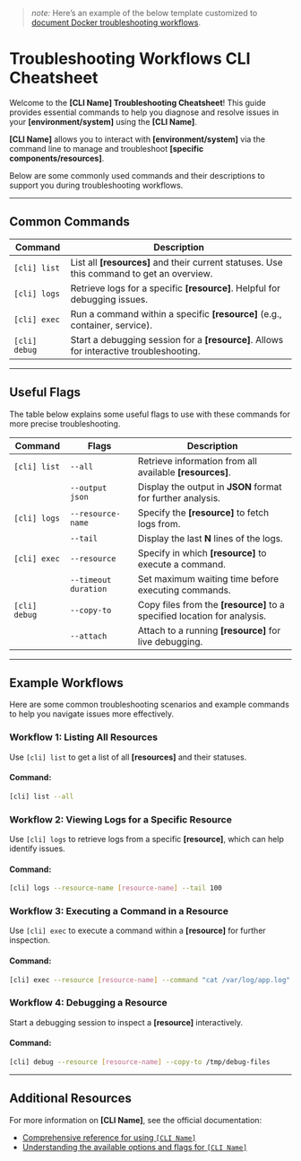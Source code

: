 > _note:_ Here’s an example of the below template customized to [document Docker troubleshooting workflows](https://github.com/quetzalliwrites/technical-writing-portfolio/blob/main/docs/reference/docker-cli-troubleshooting-workflows.md).

# Troubleshooting Workflows CLI Cheatsheet

Welcome to the **[CLI Name] Troubleshooting Cheatsheet**! This guide provides essential commands to help you diagnose and resolve issues in your **[environment/system]** using the **[CLI Name]**.

**[CLI Name]** allows you to interact with **[environment/system]** via the command line to manage and troubleshoot **[specific components/resources]**.

Below are some commonly used commands and their descriptions to support you during troubleshooting workflows.

---

## Common Commands

| Command                  | Description                                                                          | 
|--------------------------|--------------------------------------------------------------------------------------|
| `[cli] list`             | List all **[resources]** and their current statuses. Use this command to get an overview. |
| `[cli] logs`             | Retrieve logs for a specific **[resource]**. Helpful for debugging issues.           |
| `[cli] exec`             | Run a command within a specific **[resource]** (e.g., container, service).           |
| `[cli] debug`            | Start a debugging session for a **[resource]**. Allows for interactive troubleshooting. |

---

## Useful Flags

The table below explains some useful flags to use with these commands for more precise troubleshooting.

| Command                  | Flags                           | Description                                             |
|--------------------------|---------------------------------|---------------------------------------------------------|
| `[cli] list`             | `--all`                         | Retrieve information from all available **[resources]**. |
|                          | `--output json`                 | Display the output in **JSON** format for further analysis. |
| `[cli] logs`             | `--resource-name`               | Specify the **[resource]** to fetch logs from.           |
|                          | `--tail`                        | Display the last **N** lines of the logs.                |
| `[cli] exec`             | `--resource`                    | Specify in which **[resource]** to execute a command.    |
|                          | `--timeout duration`            | Set maximum waiting time before executing commands.      |
| `[cli] debug`            | `--copy-to`                     | Copy files from the **[resource]** to a specified location for analysis. |
|                          | `--attach`                      | Attach to a running **[resource]** for live debugging.   |

---

## Example Workflows

Here are some common troubleshooting scenarios and example commands to help you navigate issues more effectively.

### Workflow 1: **Listing All Resources**
Use `[cli] list` to get a list of all **[resources]** and their statuses.

#### Command:
```bash
[cli] list --all
```

### Workflow 2: **Viewing Logs for a Specific Resource**
Use `[cli] logs` to retrieve logs from a specific **[resource]**, which can help identify issues.

#### Command:
```bash
[cli] logs --resource-name [resource-name] --tail 100
```

### Workflow 3: **Executing a Command in a Resource**
Use `[cli] exec` to execute a command within a **[resource]** for further inspection.

#### Command:
```bash
[cli] exec --resource [resource-name] --command "cat /var/log/app.log"
```

### Workflow 4: **Debugging a Resource**
Start a debugging session to inspect a **[resource]** interactively.

#### Command:
```bash
[cli] debug --resource [resource-name] --copy-to /tmp/debug-files
```

---

## Additional Resources

For more information on **[CLI Name]**, see the official documentation:

- [Comprehensive reference for using `[CLI Name]`](#)
- [Understanding the available options and flags for `[CLI Name]`](#)

